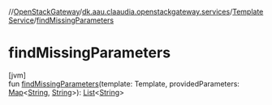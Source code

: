 //[OpenStackGateway](../../../index.md)/[dk.aau.claaudia.openstackgateway.services](../index.md)/[TemplateService](index.md)/[findMissingParameters](find-missing-parameters.md)

# findMissingParameters

[jvm]\
fun [findMissingParameters](find-missing-parameters.md)(template: Template, providedParameters: [Map](https://kotlinlang.org/api/latest/jvm/stdlib/kotlin.collections/-map/index.html)&lt;[String](https://kotlinlang.org/api/latest/jvm/stdlib/kotlin/-string/index.html), [String](https://kotlinlang.org/api/latest/jvm/stdlib/kotlin/-string/index.html)&gt;): [List](https://kotlinlang.org/api/latest/jvm/stdlib/kotlin.collections/-list/index.html)&lt;[String](https://kotlinlang.org/api/latest/jvm/stdlib/kotlin/-string/index.html)&gt;
